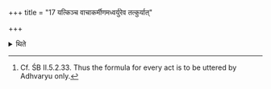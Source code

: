 +++
title = "17 यत्किञ्च वाचाकर्मीणमध्वर्युरेव तत्कुर्यात्"

+++

<details><summary>थिते</summary>

17. And whatever, is to be done orally that should be done by the Adhvaryu only.[^1]  


[^1]: Cf. ŚB II.5.2.33. Thus the formula for every act is to be uttered by Adhvaryu only.
</details>
